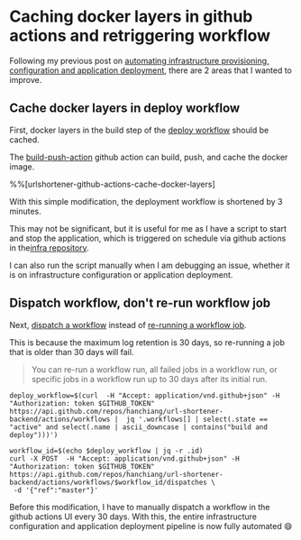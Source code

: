 # Caching docker layers in github actions and retriggering workflow

Following my previous post on [automating infrastructure provisioning, configuration and application deployment](https://www.yaphc.com/automating-infrastructure-provisioning-configuration-and-application-deployment), there are 2 areas that I wanted to improve.

## Cache docker layers in deploy workflow 
First, docker layers in the build step of the [deploy workflow](https://github.com/hanchiang/url-shortener-backend/blob/master/.github/workflows/deploy.yml) should be cached.

The [build-push-action](https://github.com/docker/build-push-action) github action can build, push, and cache the docker image.

%%[urlshortener-github-actions-cache-docker-layers]

With this simple modification, the deployment workflow is shortened by 3 minutes. 

This may not be significant, but it is useful for me as I have a script to start and stop the application, which is triggered on schedule via github actions in the[infra repository](https://github.com/hanchiang/url-shortener-infra/tree/master/.github/workflows).

I can also run the script manually when I am debugging an issue, whether it is on infrastructure configuration or application deployment.

## Dispatch workflow, don't re-run workflow job
Next, [dispatch a workflow](https://docs.github.com/en/rest/actions/workflows#create-a-workflow-dispatch-event) instead of [re-running a workflow job](https://docs.github.com/en/actions/managing-workflow-runs/re-running-workflows-and-jobs).

This is because the maximum log retention is 30 days, so re-running a job that is older than 30 days will fail.
> You can re-run a workflow run, all failed jobs in a workflow run, or specific jobs in a workflow run up to 30 days after its initial run.

```
deploy_workflow=$(curl  -H "Accept: application/vnd.github+json" -H "Authorization: token $GITHUB_TOKEN" https://api.github.com/repos/hanchiang/url-shortener-backend/actions/workflows |  jq '.workflows[] | select(.state == "active" and select(.name | ascii_downcase | contains("build and deploy")))')

workflow_id=$(echo $deploy_workflow | jq -r .id)
curl -X POST  -H "Accept: application/vnd.github+json" -H "Authorization: token $GITHUB_TOKEN" https://api.github.com/repos/hanchiang/url-shortener-backend/actions/workflows/$workflow_id/dispatches \
 -d '{"ref":"master"}'
```

Before this modification, I have to manually dispatch a workflow in the github actions UI every 30 days. With this, the entire infrastructure configuration and application deployment pipeline is now fully automated 😄

